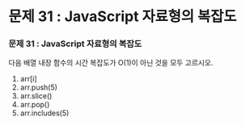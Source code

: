 # 문제 31 : JavaScript 자료형의 복잡도

### 문제 31 : JavaScript 자료형의 복잡도

다음 배열 내장 함수의 시간 복잡도가 O\(1\)이 아닌 것을 모두 고르시오.

1. arr\[i\]
2. arr.push\(5\)
3. arr.slice\(\)
4. arr.pop\(\)
5. arr.includes\(5\)

